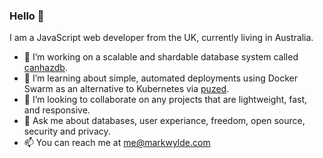 ### Hello 👋

I am a JavaScript web developer from the UK, currently living in Australia.

- 🔭 I’m working on a scalable and shardable database system called [canhazdb](https://canhazdb.com).
- 🌱 I’m learning about simple, automated deployments using Docker Swarm as an alternative to Kubernetes via [puzed](https://github.com/puzed).
- 👯 I’m looking to collaborate on any projects that are lightweight, fast, and responsive.
- 💬 Ask me about databases, user experiance, freedom, open source, security and privacy.
- 📫 You can reach me at me@markwylde.com
